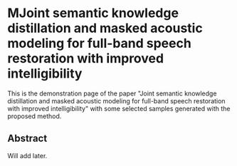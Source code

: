 # MJoint semantic knowledge distillation and masked acoustic modeling for full-band speech restoration with improved intelligibility

This is the demonstration page of the paper "Joint semantic knowledge distillation and masked acoustic modeling for full-band speech restoration with improved intelligibility" with some selected samples generated with the proposed method.

## Abstract

Will add later.


